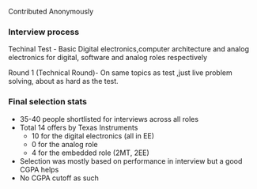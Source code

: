 Contributed Anonymously

### Interview process

Techinal Test - Basic Digital electronics,computer architecture and analog electronics for digital, software and analog roles respectively

Round 1 (Technical Round)- On same topics as test ,just live problem solving, about as hard as the test.

### Final selection stats
- 35-40 people shortlisted for interviews across all roles
- Total 14 offers by Texas Instruments
    * 10 for the digital electronics (all in EE)
    * 0 for the analog role
    * 4 for the embedded role (2MT, 2EE)
- Selection was mostly based on performance in interview but a good CGPA helps
- No CGPA cutoff as such
